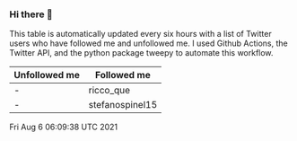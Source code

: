 ### Hi there 👋

This table is automatically updated every six hours with a list of Twitter users who have followed me and unfollowed me. I used Github Actions, the Twitter API, and the python package tweepy to automate this workflow.

| Unfollowed me |  Followed me |
| --- | --- |
|-|ricco_que|
|-|stefanospinel15|
Fri Aug  6 06:09:38 UTC 2021
